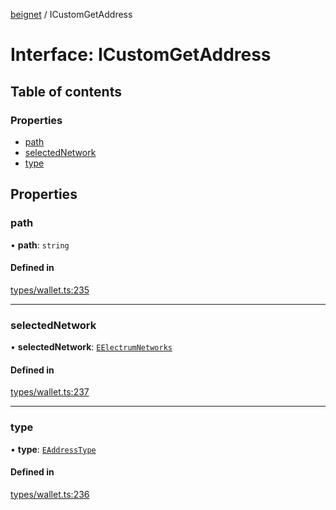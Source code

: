 [beignet](../README.md) / ICustomGetAddress

# Interface: ICustomGetAddress

## Table of contents

### Properties

- [path](ICustomGetAddress.md#path)
- [selectedNetwork](ICustomGetAddress.md#selectednetwork)
- [type](ICustomGetAddress.md#type)

## Properties

### path

• **path**: `string`

#### Defined in

[types/wallet.ts:235](https://github.com/synonymdev/beignet/blob/583604f/src/types/wallet.ts#L235)

___

### selectedNetwork

• **selectedNetwork**: [`EElectrumNetworks`](../enums/EElectrumNetworks.md)

#### Defined in

[types/wallet.ts:237](https://github.com/synonymdev/beignet/blob/583604f/src/types/wallet.ts#L237)

___

### type

• **type**: [`EAddressType`](../enums/EAddressType.md)

#### Defined in

[types/wallet.ts:236](https://github.com/synonymdev/beignet/blob/583604f/src/types/wallet.ts#L236)
